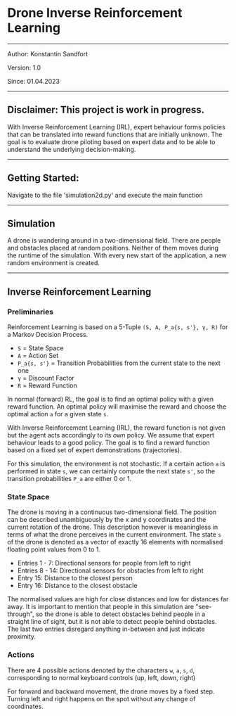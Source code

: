 # Drone Inverse Reinforcement Learning #

---

Author: Konstantin Sandfort

Version: 1.0

Since: 01.04.2023

---

## Disclaimer: This project is work in progress. ##

With Inverse Reinforcement Learning (IRL), expert behaviour forms
policies that can be translated into reward functions that are
initially unknown. The goal is to evaluate drone piloting based on
expert data and to be able to understand the underlying decision-making.

---

## Getting Started: ##

Navigate to the file 'simulation2d.py' and execute the main function

---

## Simulation ##

A drone is wandering around in a two-dimensional field. There are people and obstacles placed at random
positions. Neither of them moves during the runtime of the simulation. With every new start of the application,
a new random environment is created.

---

## Inverse Reinforcement Learning ##

### Preliminaries ###

Reinforcement Learning is based on a 5-Tuple `(S, A, P_a{s, s'}, γ, R)` for a Markov Decision Process.

- `S` = State Space
- `A` = Action Set
- `P_a{s, s'}` = Transition Probabilities from the current state to the next one
- `γ` = Discount Factor
- `R` = Reward Function

In normal (forward) RL, the goal is to find an optimal policy with a given reward function.
An optimal policy will maximise the reward and choose the optimal action `a` for a given state `s`.

With Inverse Reinforcement Learning (IRL), the reward function is not given but the agent acts
accordingly to its own policy. We assume that expert behaviour leads to a good policy.
The goal is to find a reward function based on a fixed set of expert demonstrations (trajectories).

For this simulation, the environment is not stochastic. If a certain action `a` is performed in state `s`,
we can certainly compute the next state `s'`, so the transition probabilities `P_a` are either 0 or 1.

### State Space ###

The drone is moving in a continuous two-dimensional field. The position can be described unambiguously
by the x and y coordinates and the current rotation of the drone. This description however is meaningless
in terms of what the drone perceives in the current environment. 
The state `s` of the drone is denoted as a vector of exactly 16 elements with normalised floating point
values from 0 to 1.

- Entries 1 - 7: Directional sensors for people from left to right
- Entries 8 - 14: Directional sensors for obstacles from left to right
- Entry 15: Distance to the closest person
- Entry 16: Distance to the closest obstacle

The normalised values are high for close distances and low for distances far away.
It is important to mention that people in this simulation are "see-through", so the drone is able to detect
obstacles behind people in a straight line of sight, but it is not able to detect people behind obstacles.
The last two entries disregard anything in-between and just indicate proximity. 

### Actions ###

There are 4 possible actions denoted by the characters `w`, `a`, `s`, `d`, corresponding to normal
keyboard controls (up, left, down, right)

For forward and backward movement, the drone moves by a fixed step.
Turning left and right happens on the spot without any change of coordinates.